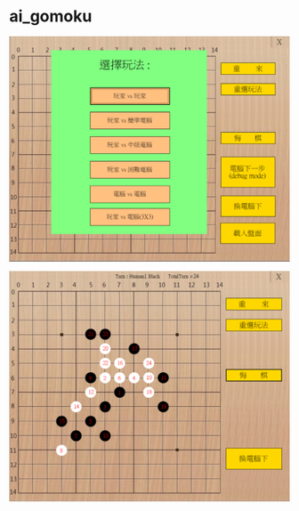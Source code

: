 # ai_gomoku

![image](https://github.com/YueLung/ai_gomoku/blob/master/img1.PNG)




![image](https://github.com/YueLung/ai_gomoku/blob/master/img2.PNG)

         
